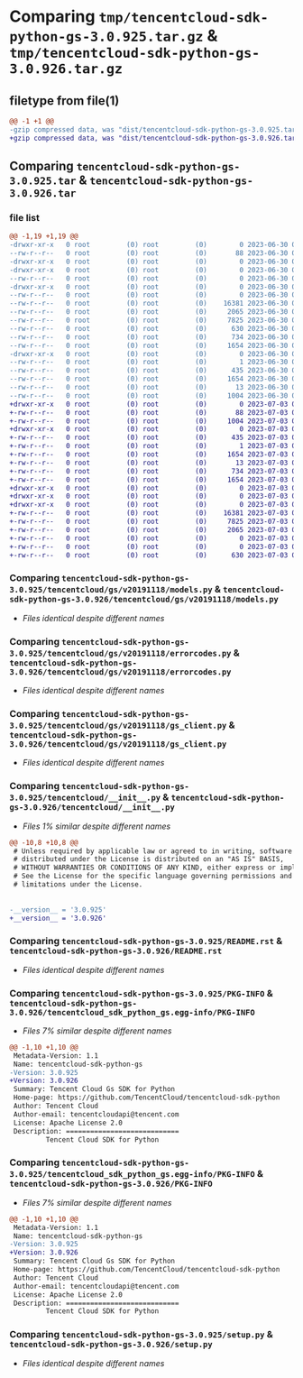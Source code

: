 # Comparing `tmp/tencentcloud-sdk-python-gs-3.0.925.tar.gz` & `tmp/tencentcloud-sdk-python-gs-3.0.926.tar.gz`

## filetype from file(1)

```diff
@@ -1 +1 @@
-gzip compressed data, was "dist/tencentcloud-sdk-python-gs-3.0.925.tar", last modified: Fri Jun 30 02:14:48 2023, max compression
+gzip compressed data, was "dist/tencentcloud-sdk-python-gs-3.0.926.tar", last modified: Mon Jul  3 00:27:31 2023, max compression
```

## Comparing `tencentcloud-sdk-python-gs-3.0.925.tar` & `tencentcloud-sdk-python-gs-3.0.926.tar`

### file list

```diff
@@ -1,19 +1,19 @@
-drwxr-xr-x   0 root         (0) root         (0)        0 2023-06-30 02:14:48.000000 tencentcloud-sdk-python-gs-3.0.925/
--rw-r--r--   0 root         (0) root         (0)       88 2023-06-30 02:14:48.000000 tencentcloud-sdk-python-gs-3.0.925/setup.cfg
-drwxr-xr-x   0 root         (0) root         (0)        0 2023-06-30 02:14:48.000000 tencentcloud-sdk-python-gs-3.0.925/tencentcloud/
-drwxr-xr-x   0 root         (0) root         (0)        0 2023-06-30 02:14:48.000000 tencentcloud-sdk-python-gs-3.0.925/tencentcloud/gs/
--rw-r--r--   0 root         (0) root         (0)        0 2023-06-30 02:14:47.000000 tencentcloud-sdk-python-gs-3.0.925/tencentcloud/gs/__init__.py
-drwxr-xr-x   0 root         (0) root         (0)        0 2023-06-30 02:14:48.000000 tencentcloud-sdk-python-gs-3.0.925/tencentcloud/gs/v20191118/
--rw-r--r--   0 root         (0) root         (0)        0 2023-06-30 02:14:47.000000 tencentcloud-sdk-python-gs-3.0.925/tencentcloud/gs/v20191118/__init__.py
--rw-r--r--   0 root         (0) root         (0)    16381 2023-06-30 02:14:47.000000 tencentcloud-sdk-python-gs-3.0.925/tencentcloud/gs/v20191118/models.py
--rw-r--r--   0 root         (0) root         (0)     2065 2023-06-30 02:14:47.000000 tencentcloud-sdk-python-gs-3.0.925/tencentcloud/gs/v20191118/errorcodes.py
--rw-r--r--   0 root         (0) root         (0)     7825 2023-06-30 02:14:47.000000 tencentcloud-sdk-python-gs-3.0.925/tencentcloud/gs/v20191118/gs_client.py
--rw-r--r--   0 root         (0) root         (0)      630 2023-06-30 02:14:47.000000 tencentcloud-sdk-python-gs-3.0.925/tencentcloud/__init__.py
--rw-r--r--   0 root         (0) root         (0)      734 2023-06-30 02:14:47.000000 tencentcloud-sdk-python-gs-3.0.925/README.rst
--rw-r--r--   0 root         (0) root         (0)     1654 2023-06-30 02:14:48.000000 tencentcloud-sdk-python-gs-3.0.925/PKG-INFO
-drwxr-xr-x   0 root         (0) root         (0)        0 2023-06-30 02:14:48.000000 tencentcloud-sdk-python-gs-3.0.925/tencentcloud_sdk_python_gs.egg-info/
--rw-r--r--   0 root         (0) root         (0)        1 2023-06-30 02:14:48.000000 tencentcloud-sdk-python-gs-3.0.925/tencentcloud_sdk_python_gs.egg-info/dependency_links.txt
--rw-r--r--   0 root         (0) root         (0)      435 2023-06-30 02:14:48.000000 tencentcloud-sdk-python-gs-3.0.925/tencentcloud_sdk_python_gs.egg-info/SOURCES.txt
--rw-r--r--   0 root         (0) root         (0)     1654 2023-06-30 02:14:48.000000 tencentcloud-sdk-python-gs-3.0.925/tencentcloud_sdk_python_gs.egg-info/PKG-INFO
--rw-r--r--   0 root         (0) root         (0)       13 2023-06-30 02:14:48.000000 tencentcloud-sdk-python-gs-3.0.925/tencentcloud_sdk_python_gs.egg-info/top_level.txt
--rw-r--r--   0 root         (0) root         (0)     1004 2023-06-30 02:14:47.000000 tencentcloud-sdk-python-gs-3.0.925/setup.py
+drwxr-xr-x   0 root         (0) root         (0)        0 2023-07-03 00:27:31.000000 tencentcloud-sdk-python-gs-3.0.926/
+-rw-r--r--   0 root         (0) root         (0)       88 2023-07-03 00:27:31.000000 tencentcloud-sdk-python-gs-3.0.926/setup.cfg
+-rw-r--r--   0 root         (0) root         (0)     1004 2023-07-03 00:27:31.000000 tencentcloud-sdk-python-gs-3.0.926/setup.py
+drwxr-xr-x   0 root         (0) root         (0)        0 2023-07-03 00:27:31.000000 tencentcloud-sdk-python-gs-3.0.926/tencentcloud_sdk_python_gs.egg-info/
+-rw-r--r--   0 root         (0) root         (0)      435 2023-07-03 00:27:31.000000 tencentcloud-sdk-python-gs-3.0.926/tencentcloud_sdk_python_gs.egg-info/SOURCES.txt
+-rw-r--r--   0 root         (0) root         (0)        1 2023-07-03 00:27:31.000000 tencentcloud-sdk-python-gs-3.0.926/tencentcloud_sdk_python_gs.egg-info/dependency_links.txt
+-rw-r--r--   0 root         (0) root         (0)     1654 2023-07-03 00:27:31.000000 tencentcloud-sdk-python-gs-3.0.926/tencentcloud_sdk_python_gs.egg-info/PKG-INFO
+-rw-r--r--   0 root         (0) root         (0)       13 2023-07-03 00:27:31.000000 tencentcloud-sdk-python-gs-3.0.926/tencentcloud_sdk_python_gs.egg-info/top_level.txt
+-rw-r--r--   0 root         (0) root         (0)      734 2023-07-03 00:27:31.000000 tencentcloud-sdk-python-gs-3.0.926/README.rst
+-rw-r--r--   0 root         (0) root         (0)     1654 2023-07-03 00:27:31.000000 tencentcloud-sdk-python-gs-3.0.926/PKG-INFO
+drwxr-xr-x   0 root         (0) root         (0)        0 2023-07-03 00:27:31.000000 tencentcloud-sdk-python-gs-3.0.926/tencentcloud/
+drwxr-xr-x   0 root         (0) root         (0)        0 2023-07-03 00:27:31.000000 tencentcloud-sdk-python-gs-3.0.926/tencentcloud/gs/
+drwxr-xr-x   0 root         (0) root         (0)        0 2023-07-03 00:27:31.000000 tencentcloud-sdk-python-gs-3.0.926/tencentcloud/gs/v20191118/
+-rw-r--r--   0 root         (0) root         (0)    16381 2023-07-03 00:27:31.000000 tencentcloud-sdk-python-gs-3.0.926/tencentcloud/gs/v20191118/models.py
+-rw-r--r--   0 root         (0) root         (0)     7825 2023-07-03 00:27:31.000000 tencentcloud-sdk-python-gs-3.0.926/tencentcloud/gs/v20191118/gs_client.py
+-rw-r--r--   0 root         (0) root         (0)     2065 2023-07-03 00:27:31.000000 tencentcloud-sdk-python-gs-3.0.926/tencentcloud/gs/v20191118/errorcodes.py
+-rw-r--r--   0 root         (0) root         (0)        0 2023-07-03 00:27:31.000000 tencentcloud-sdk-python-gs-3.0.926/tencentcloud/gs/v20191118/__init__.py
+-rw-r--r--   0 root         (0) root         (0)        0 2023-07-03 00:27:31.000000 tencentcloud-sdk-python-gs-3.0.926/tencentcloud/gs/__init__.py
+-rw-r--r--   0 root         (0) root         (0)      630 2023-07-03 00:27:31.000000 tencentcloud-sdk-python-gs-3.0.926/tencentcloud/__init__.py
```

### Comparing `tencentcloud-sdk-python-gs-3.0.925/tencentcloud/gs/v20191118/models.py` & `tencentcloud-sdk-python-gs-3.0.926/tencentcloud/gs/v20191118/models.py`

 * *Files identical despite different names*

### Comparing `tencentcloud-sdk-python-gs-3.0.925/tencentcloud/gs/v20191118/errorcodes.py` & `tencentcloud-sdk-python-gs-3.0.926/tencentcloud/gs/v20191118/errorcodes.py`

 * *Files identical despite different names*

### Comparing `tencentcloud-sdk-python-gs-3.0.925/tencentcloud/gs/v20191118/gs_client.py` & `tencentcloud-sdk-python-gs-3.0.926/tencentcloud/gs/v20191118/gs_client.py`

 * *Files identical despite different names*

### Comparing `tencentcloud-sdk-python-gs-3.0.925/tencentcloud/__init__.py` & `tencentcloud-sdk-python-gs-3.0.926/tencentcloud/__init__.py`

 * *Files 1% similar despite different names*

```diff
@@ -10,8 +10,8 @@
 # Unless required by applicable law or agreed to in writing, software
 # distributed under the License is distributed on an "AS IS" BASIS,
 # WITHOUT WARRANTIES OR CONDITIONS OF ANY KIND, either express or implied.
 # See the License for the specific language governing permissions and
 # limitations under the License.
 
 
-__version__ = '3.0.925'
+__version__ = '3.0.926'
```

### Comparing `tencentcloud-sdk-python-gs-3.0.925/README.rst` & `tencentcloud-sdk-python-gs-3.0.926/README.rst`

 * *Files identical despite different names*

### Comparing `tencentcloud-sdk-python-gs-3.0.925/PKG-INFO` & `tencentcloud-sdk-python-gs-3.0.926/tencentcloud_sdk_python_gs.egg-info/PKG-INFO`

 * *Files 7% similar despite different names*

```diff
@@ -1,10 +1,10 @@
 Metadata-Version: 1.1
 Name: tencentcloud-sdk-python-gs
-Version: 3.0.925
+Version: 3.0.926
 Summary: Tencent Cloud Gs SDK for Python
 Home-page: https://github.com/TencentCloud/tencentcloud-sdk-python
 Author: Tencent Cloud
 Author-email: tencentcloudapi@tencent.com
 License: Apache License 2.0
 Description: ============================
         Tencent Cloud SDK for Python
```

### Comparing `tencentcloud-sdk-python-gs-3.0.925/tencentcloud_sdk_python_gs.egg-info/PKG-INFO` & `tencentcloud-sdk-python-gs-3.0.926/PKG-INFO`

 * *Files 7% similar despite different names*

```diff
@@ -1,10 +1,10 @@
 Metadata-Version: 1.1
 Name: tencentcloud-sdk-python-gs
-Version: 3.0.925
+Version: 3.0.926
 Summary: Tencent Cloud Gs SDK for Python
 Home-page: https://github.com/TencentCloud/tencentcloud-sdk-python
 Author: Tencent Cloud
 Author-email: tencentcloudapi@tencent.com
 License: Apache License 2.0
 Description: ============================
         Tencent Cloud SDK for Python
```

### Comparing `tencentcloud-sdk-python-gs-3.0.925/setup.py` & `tencentcloud-sdk-python-gs-3.0.926/setup.py`

 * *Files identical despite different names*

